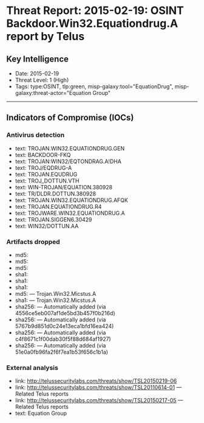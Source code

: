 # Threat Report: 2015-02-19: OSINT Backdoor.Win32.Equationdrug.A report by Telus


## Key Intelligence
* Date: 2015-02-19
* Threat Level: 1 (High)
* Tags: type:OSINT, tlp:green, misp-galaxy:tool="EquationDrug", misp-galaxy:threat-actor="Equation Group"

---

## Indicators of Compromise (IOCs)
### Antivirus detection
* text: TROJAN.WIN32.EQUATIONDRUG.GEN
* text: BACKDOOR-FKQ
* text: TROJAN:WIN32/EQTONDRAG.A!DHA
* text: TROJ/EQDRUG-A
* text: TROJAN.EQUDRUG
* text: TROJ_DOTTUN.VTH
* text: WIN-TROJAN/EQUATION.380928
* text: TR/DLDR.DOTTUN.380928
* text: TROJAN.WIN32.EQUATIONDRUG.AFQK
* text: TROJAN.EQUATIONDRUG.R4
* text: TROJWARE.WIN32.EQUATIONDRUG.A
* text: TROJAN.SIGGEN6.30429
* text: WIN32/DOTTUN.AA

### Artifacts dropped
* md5: <md5>
* md5: <md5>
* md5: <md5>
* sha1: <sha1>
* sha1: <sha1>
* sha1: <sha1>
* md5: <md5> — Trojan.Win32.Micstus.A
* sha1: <sha1> — Trojan.Win32.Micstus.A
* sha256: <sha256> — Automatically added (via 4556ce5eb007af1de5bd3b457f0b216d)
* sha256: <sha256> — Automatically added (via 5767b9d851d0c24e13eca1bfd16ea424)
* sha256: <sha256> — Automatically added (via c4f8671c1f00dab30f5f88d684af1927)
* sha256: <sha256> — Automatically added (via 51e0a0fb96fa2f6f7ea1b53f656c1b1a)

### External analysis
* link: http://telussecuritylabs.com/threats/show/TSL20150219-06
* link: http://telussecuritylabs.com/threats/show/TSL20110614-01 — Related Telus reports
* link: http://telussecuritylabs.com/threats/show/TSL20150217-05 — Related Telus reports
* text: Equation Group
